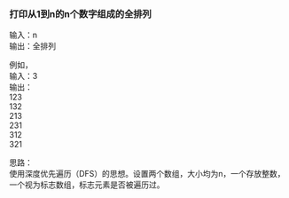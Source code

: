 ### 打印从1到n的n个数字组成的全排列  

输入：n   
输出：全排列  

例如，   
输入：3   
输出：   
123  
132   
213   
231   
312   
321  

思路：  
使用深度优先遍历（DFS）的思想。设置两个数组，大小均为n，一个存放整数，一个视为标志数组，标志元素是否被遍历过。  
